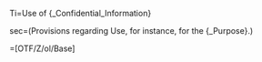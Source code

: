 Ti=Use of {_Confidential_Information}

sec=(Provisions regarding Use, for instance, for the {_Purpose}.)

=[OTF/Z/ol/Base]
